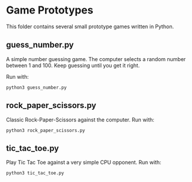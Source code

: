 # Game Prototypes

This folder contains several small prototype games written in Python.

## guess_number.py
A simple number guessing game. The computer selects a random number between 1 and 100. Keep guessing until you get it right.

Run with:
```
python3 guess_number.py
```

## rock_paper_scissors.py
Classic Rock-Paper-Scissors against the computer.
Run with:
```
python3 rock_paper_scissors.py
```

## tic_tac_toe.py
Play Tic Tac Toe against a very simple CPU opponent.
Run with:
```
python3 tic_tac_toe.py
```
